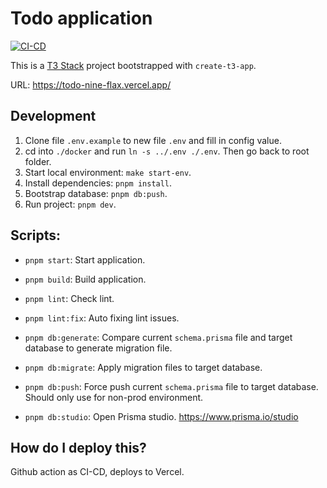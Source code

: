 # Todo application

[![CI-CD](https://github.com/shysssthanhtri/todo/actions/workflows/CI-CD.yml/badge.svg)](https://github.com/shysssthanhtri/todo/actions/workflows/CI-CD.yml)

This is a [T3 Stack](https://create.t3.gg/) project bootstrapped with `create-t3-app`.

URL: https://todo-nine-flax.vercel.app/

## Development

1. Clone file `.env.example` to new file `.env` and fill in config value.
2. cd into `./docker` and run `ln -s ../.env ./.env`. Then go back to root folder.
3. Start local environment: `make start-env`.
4. Install dependencies: `pnpm install`.
5. Bootstrap database: `pnpm db:push`.
6. Run project: `pnpm dev`.

## Scripts:
- `pnpm start`: Start application.

- `pnpm build`: Build application.
- `pnpm lint`: Check lint.
- `pnpm lint:fix`: Auto fixing lint issues.

- `pnpm db:generate`: Compare current `schema.prisma` file and target database to generate migration file.
- `pnpm db:migrate`: Apply migration files to target database.
- `pnpm db:push`: Force push current `schema.prisma` file to target database. Should only use for non-prod environment.
- `pnpm db:studio`: Open Prisma studio. https://www.prisma.io/studio

## How do I deploy this?

Github action as CI-CD, deploys to Vercel.
